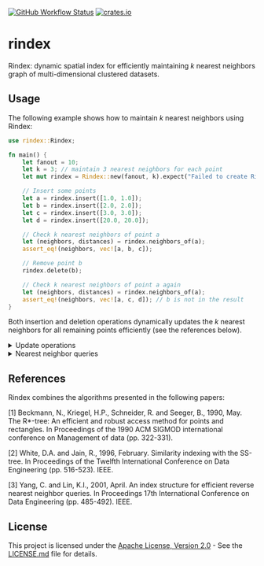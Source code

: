 [![GitHub Workflow Status](https://img.shields.io/github/actions/workflow/status/azizkayumov/rindex/ci.yml?style=plastic)](#)
[![crates.io](https://img.shields.io/crates/v/rindex)](https://crates.io/crates/rindex)

# rindex
Rindex: dynamic spatial index for efficiently maintaining *k* nearest neighbors graph of multi-dimensional clustered datasets.

## Usage

The following example shows how to maintain *k* nearest neighbors using Rindex:
```rust
use rindex::Rindex;

fn main() {
    let fanout = 10;
    let k = 3; // maintain 3 nearest neighbors for each point
    let mut rindex = Rindex::new(fanout, k).expect("Failed to create Rindex");

    // Insert some points
    let a = rindex.insert([1.0, 1.0]);
    let b = rindex.insert([2.0, 2.0]);
    let c = rindex.insert([3.0, 3.0]);
    let d = rindex.insert([20.0, 20.0]);

    // Check k nearest neighbors of point a
    let (neighbors, distances) = rindex.neighbors_of(a);
    assert_eq!(neighbors, vec![a, b, c]);

    // Remove point b
    rindex.delete(b);

    // Check k nearest neighbors of point a again
    let (neighbors, distances) = rindex.neighbors_of(a);
    assert_eq!(neighbors, vec![a, c, d]); // b is not in the result
}
```
Both insertion and deletion operations dynamically updates the *k* nearest neighbors for all remaining points efficiently (see the references below).

<details>
<summary>Update operations</summary>

The insertion algorithm returns an id of the newly-inserted point, store it for later usage, e.g. to delete the point:

```rust
use rindex::Rindex;

fn main() {
    let mut rindex = Rindex::default();
    let a = rindex.insert([1.0, 1.0]);
    assert_eq!(rindex.num_points(), 1);
    rindex.delete(a);
    assert_eq!(rindex.num_points(), 0);
}
```
</details>

<details>
<summary>Nearest neighbor queries</summary>
    
The traditional query operations are supported in addition to the reverse nearest neighbors query:
    
```rust
use rindex::Rindex;

fn main() {
    let fanout = 10;
    let k = 3;
    let mut rindex = Rindex::new(fanout, k).expect("Failed to create Rindex");
    let a = rindex.insert([1.0, 1.0]);
    let b = rindex.insert([2.0, 2.0]);
    let c = rindex.insert([3.0, 3.0]);
    let d = rindex.insert([20.0, 20.0]);

    let query_point = [0.0, 0.0];

    // Range queries: find all points within query_radius distance
    let query_radius = 10.0;
    let (neighbors, distances) = rindex.query(&query_point, query_radius);
    assert_eq!(neighbors, vec![a, b, c]);

    // Nearest neighbors: find 3 nearest neighbors of the query point
    let (neighbors, distances) = rindex.query_neighbors(&query_point, 3);
    assert_eq!(neighbors, vec![a, b, c]);

    // Reverse nearest neighbors: find such points that sees the query point
    // as one of their 3 nearest neighbors
    let (neighbors, distances) = rindex.query_reverse(&[0.0, 0.0]);
    assert_eq!(neighbors, vec![a]);
}
```

</details>

## References
Rindex combines the algorithms presented in the following papers:

[1] Beckmann, N., Kriegel, H.P., Schneider, R. and Seeger, B., 1990, May. The R*-tree: An efficient and robust access method for points and rectangles. In Proceedings of the 1990 ACM SIGMOD international conference on Management of data (pp. 322-331).

[2] White, D.A. and Jain, R., 1996, February. Similarity indexing with the SS-tree. In Proceedings of the Twelfth International Conference on Data Engineering (pp. 516-523). IEEE.

[3] Yang, C. and Lin, K.I., 2001, April. An index structure for efficient reverse nearest neighbor queries. In Proceedings 17th International Conference on Data Engineering (pp. 485-492). IEEE.


## License
This project is licensed under the [Apache License, Version 2.0](LICENSE.md) - See the [LICENSE.md](https://github.com/azizkayumov/rindex/blob/main/LICENSE) file for details.
